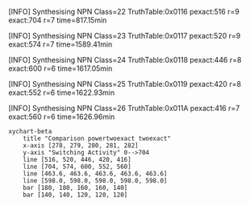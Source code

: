 [INFO] Synthesising NPN Class=22 TruthTable:0x0116 pexact:516 r=9 exact:704 r=7 time=817.15min 

[INFO] Synthesising NPN Class=23 TruthTable:0x0117 pexact:520 r=9 exact:574 r=7 time=1589.41min 

[INFO] Synthesising NPN Class=24 TruthTable:0x0118 pexact:446 r=8 exact:600 r=6 time=1617.05min 

[INFO] Synthesising NPN Class=25 TruthTable:0x0119 pexact:420 r=8 exact:552 r=6 time=1622.93min 

[INFO] Synthesising NPN Class=26 TruthTable:0x011A pexact:416 r=7 exact:560 r=6 time=1626.96min 

```mermaid
xychart-beta
    title "Comparison powertwoexact twoexact"
    x-axis [278, 279, 280, 281, 282]
    y-axis "Switching Activity" 0-->704
    line [516, 520, 446, 420, 416]
    line [704, 574, 600, 552, 560]
    line [463.6, 463.6, 463.6, 463.6, 463.6]
    line [598.0, 598.0, 598.0, 598.0, 598.0]
    bar [180, 180, 160, 160, 140]
    bar [140, 140, 120, 120, 120]
```

